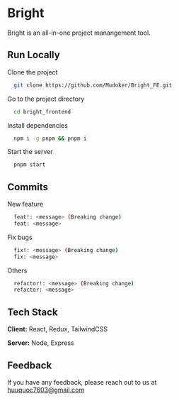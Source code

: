 
# Bright

Bright is an all-in-one project manangement tool.

## Run Locally

Clone the project

```bash
  git clone https://github.com/Mudoker/Bright_FE.git
```

Go to the project directory

```bash
  cd bright_frontend
```

Install dependencies

```bash
  npm i -g pnpm && pnpm i
```

Start the server

```bash
  pnpm start
```


## Commits

New feature

```bash
  feat!: <message> (Breaking change)
  feat: <message>
```


Fix bugs

```bash
  fix!: <message> (Breaking change)
  fix: <message>
```
Others

```bash
  refactor!: <message> (Breaking change)
  refactor: <message>
```
## Tech Stack

**Client:** React, Redux, TailwindCSS

**Server:** Node, Express


## Feedback

If you have any feedback, please reach out to us at huuquoc7603@gmail.com

